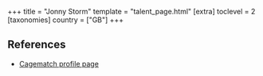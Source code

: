 +++
title = "Jonny Storm"
template = "talent_page.html"
[extra]
toclevel = 2
[taxonomies]
country = ["GB"]
+++

## References

* [Cagematch profile page](https://www.cagematch.net/?id=2&nr=467)
